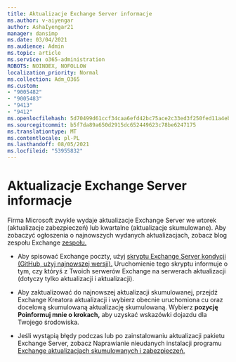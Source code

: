 ```yaml
---
title: Aktualizacje Exchange Server informacje
ms.author: v-aiyengar
author: AshaIyengar21
manager: dansimp
ms.date: 03/04/2021
ms.audience: Admin
ms.topic: article
ms.service: o365-administration
ROBOTS: NOINDEX, NOFOLLOW
localization_priority: Normal
ms.collection: Adm_O365
ms.custom:
- "9005482"
- "9005483"
- "9413"
- "9412"
ms.openlocfilehash: 5d70499d61ccf34caa6efd42bc75ace2c33ed3f250fed11a4eba0ae040caa9bf
ms.sourcegitcommit: b5f7da89a650d2915dc652449623c78be6247175
ms.translationtype: MT
ms.contentlocale: pl-PL
ms.lasthandoff: 08/05/2021
ms.locfileid: "53955832"
---
```

# <a name="about-exchange-server-updates"></a>Aktualizacje Exchange Server informacje

Firma Microsoft zwykle wydaje aktualizacje Exchange Server we wtorek (aktualizacje zabezpieczeń) lub kwartalne (aktualizacje skumulowane). Aby zobaczyć ogłoszenia o najnowszych wydanych aktualizacjach, zobacz blog zespołu Exchange [zespołu.](https://aka.ms/ehlo)

- Aby spisować Exchange poczty, użyj [skryptu Exchange Server kondycji (GitHub, użyj najnowszej wersji).](https://aka.ms/ExchangeHealthChecker) Uruchomienie tego skryptu informuje o tym, czy któryś z Twoich serwerów Exchange na serwerach aktualizacji (dotyczy tylko aktualizacji i aktualizacji).

- Aby zaktualizować do najnowszej [](https://aka.ms/ExchangeUpdateWizard) aktualizacji skumulowanej, przejdź Exchange Kreatora aktualizacji i wybierz obecnie uruchomiona cu oraz docelową skumulowaną aktualizację skumulowaną. Wybierz **pozycję Poinformuj mnie o krokach,** aby uzyskać wskazówki dojazdu dla Twojego środowiska.

- Jeśli wystąpią błędy podczas lub po zainstalowaniu aktualizacji pakietu Exchange Server, zobacz Naprawianie nieudanych instalacji programu [Exchange aktualizacjach skumulowanych i zabezpieczeń.](https://docs.microsoft.com/exchange/troubleshoot/client-connectivity/exchange-security-update-issues)
